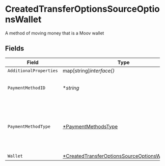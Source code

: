 # CreatedTransferOptionsSourceOptionsWallet

A method of moving money that is a Moov wallet


## Fields

| Field                                                                                                                      | Type                                                                                                                       | Required                                                                                                                   | Description                                                                                                                | Example                                                                                                                    |
| -------------------------------------------------------------------------------------------------------------------------- | -------------------------------------------------------------------------------------------------------------------------- | -------------------------------------------------------------------------------------------------------------------------- | -------------------------------------------------------------------------------------------------------------------------- | -------------------------------------------------------------------------------------------------------------------------- |
| `AdditionalProperties`                                                                                                     | map[string]*interface{}*                                                                                                   | :heavy_minus_sign:                                                                                                         | N/A                                                                                                                        | [object Object]                                                                                                            |
| `PaymentMethodID`                                                                                                          | **string*                                                                                                                  | :heavy_minus_sign:                                                                                                         | UUID v4                                                                                                                    | ec7e1848-dc80-4ab0-8827-dd7fc0737b43                                                                                       |
| `PaymentMethodType`                                                                                                        | [*PaymentMethodsType](../../models/shared/paymentmethodstype.md)                                                           | :heavy_minus_sign:                                                                                                         | The payment method type that represents a payment rail and directionality                                                  |                                                                                                                            |
| `Wallet`                                                                                                                   | [*CreatedTransferOptionsSourceOptionsWalletWallet](../../models/shared/createdtransferoptionssourceoptionswalletwallet.md) | :heavy_minus_sign:                                                                                                         | N/A                                                                                                                        |                                                                                                                            |